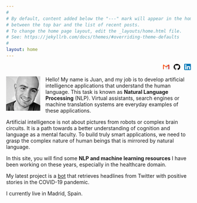 ```yaml
---
#
# By default, content added below the "---" mark will appear in the home page
# between the top bar and the list of recent posts.
# To change the home page layout, edit the _layouts/home.html file.
# See: https://jekyllrb.com/docs/themes/#overriding-theme-defaults
#
layout: home
---
```


<style>

.company-icon {
	float:left;
	width:3.22rem;
	margin-right:9px;
	vertical-align:text-bottom;
}

</style>

<p align="right">
<a href="mailto:&#106;&#110;&#102;&#101;&#114;&#102;&#101;&#114;&#064;&#103;&#109;&#097;&#105;&#108;&#046;&#099;&#111;&#109;"><img title="E-mail" style="width: 1.1rem;" src = 'assets/index/correo-electronico.png'/></a> &nbsp; <a target="_blank" href="https://github.com/JuanFF"><img title="Github" style="width: 1.1rem;" src = 'assets/index/imagen-de-github.png'/></a> &nbsp; <a target="_blank" href="https://www.linkedin.com/in/juanff/"><img title="LinkedIn" style="width: 1.1rem;" src = 'assets/index/linkedin.png'/></a></p>


<img src = 'assets/juan-photo.png' style="float:left;width:5.8rem;margin-right:0.9rem"/>

Hello! My name is Juan, and my job is to develop artificial intelligence applications that understand the human language. This task is known as <b>Natural Language Processing</b> (NLP). Virtual assistants, search engines or machine translation systems are everyday examples of these applications. 

Artificial intelligence is not about pictures from robots or complex brain circuits. It is a path towards a better understanding of cognition and language as a mental faculty. To build truly smart applications, we need to grasp the complex nature of human beings that is mirrored by natural language.

In this site, you will find some <b>NLP and machine learning resources</b> I have been working on these years, especially in the healthcare domain.

My latest project is a <a href="Apps.html">bot</a> that retrieves headlines from Twitter with positive stories in the COVID-19 pandemic.

I currently live in Madrid, Spain.


<br /><br />
